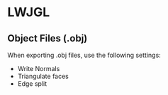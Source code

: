 # LWJGL

## Object Files (.obj)
When exporting .obj files, use the following settings:
* Write Normals
* Triangulate faces
* Edge split